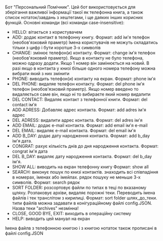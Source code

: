 Бот "Персональний Помічник".
Цей бот використовується для зберігання важливої інформації такої як телефонна книга, а також список нотаток/завдань з хештегами, і ще даяких інших корисних функцій.
Основні команди (всі команди сase-insensitive):
- HELLO: вітається з користувачем
- ADD: додає контакт в телефонну книгу. Формат: add ім'я телефон (необов'язковий праметр)
Імена користувачів не можуть складатись тільки з цифр і бути коротше  3-х символів
- CHANGE: змінює телефон(и) контакту. Формат: change ім'я телефон (необов'язковий праметр). Якщо в контакту не було телефона, можно одразу додати. Якщо 1 номер він замінюється на новий. В разі якщо в контакта у книзі більше одного номера телефону можна вибрати який з них змінити
- PHONE: виводить телефон(и) контакту на екран. Формат: phone ім'я
- DEL PHONE: видаляе телефон контакту. Формат: del phone ім'я телефон (необов'язковий праметр). Якщо номер введено то видаляється саме він, якщо ні то вибираєте який номер видалити
- DEL CONTACT: Видаляє контакт з телефонної книги. Формат: del contact ім'я
- ADD ADRESS: Добавляє адрес контакта. Формат: add adres ім'я адрес
- DEL ADRESS: видалити адрес контакта. Формат: del adres ім'я
- ADD EMAIL: додає e-mail контакта. Формат: add email ім'я e-mail
- DEL EMAIL: видаляє e-mail контакта. Формат: del email ім'я
- ADD B_DAY: додає дату народження контакта. Формат: add b_day ім'я дата.
- CONGRAT: рахує кількість днів до дня народження контакта.  Формат: congrat ім'я дата
- DEL B_DAY: видаляє дату народження контакта. Формат: del b_day ім'я.
- SHOW ALL: виводить на екран телефонну книгу Формат: show all
- SEARCH: виконує пошук по книзі контактів. знаходить всі співпадіння в номерах, іменах або імейлах. рядок пошуку не меньше 3-х символів. Формат: search рядок
- SORT FOLDER: розсортовує файли по типах в теці по вказаному щляху. Розпаковує архіви, видаляє порожні теки. Переводить імена файлів і тек транслітом з кирилиці. Формат: sort folder шлях_до_теки. типи файлів можна задавати в конігураційному файлі config.JSON. Назва теки "archives" незмінна! 
- CLOSE, GOOD BYE, EXIT: виходить в операційну систему
- HELP: виводить цей мануал на екран

Імена файлв з телефонною книгою і з книгою нотаток також прописані в файлі config.JSON